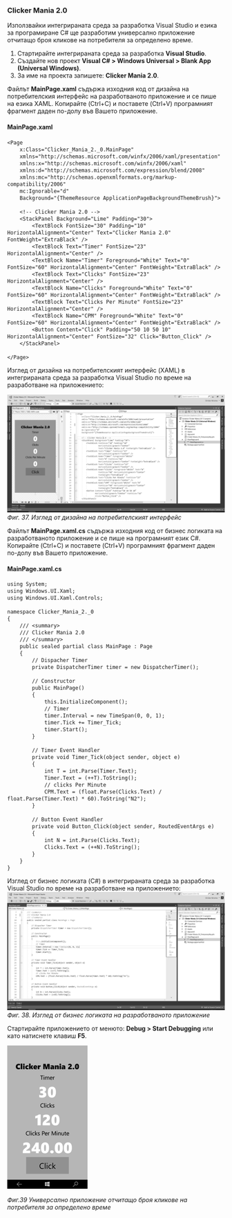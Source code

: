 ### Clicker Mania 2.0

Използвайки интегрираната среда за разработка Visual Studio и езика за програмиране C\# ще разработим универсално приложение отчитащо броя кликове на потребителя за определено време.

1. Стартирайте интегрираната среда за разработка **Visual Studio**. 
2. Създайте нов проект **Visual C\# &gt; Windows Universal &gt; Blank App \(Universal Windows\)**. 
3. За име на проекта запишете: **Clicker Mania 2.0**.

Файлът **MainPage.xaml** съдържа изходния код от дизайна на потребителския интерфейс на разработваното приложение и се пише на езика XAML. Копирайте \(Ctrl+C\) и поставете \(Ctrl+V\) програмният фрагмент даден по-долу във Вашето приложение.

#### **MainPage.xaml**

```
<Page
    x:Class="Clicker_Mania_2._0.MainPage"
    xmlns="http://schemas.microsoft.com/winfx/2006/xaml/presentation"
    xmlns:x="http://schemas.microsoft.com/winfx/2006/xaml"
    xmlns:d="http://schemas.microsoft.com/expression/blend/2008"
    xmlns:mc="http://schemas.openxmlformats.org/markup-compatibility/2006"
    mc:Ignorable="d"
    Background="{ThemeResource ApplicationPageBackgroundThemeBrush}">

    <!-- Clicker Mania 2.0 -->
    <StackPanel Background="Lime" Padding="30">
        <TextBlock FontSize="30" Padding="10" HorizontalAlignment="Center" Text="Clicker Mania 2.0" FontWeight="ExtraBlack" />
        <TextBlock Text="Timer" FontSize="23" HorizontalAlignment="Center" />
        <TextBlock Name="Timer" Foreground="White" Text="0" FontSize="60" HorizontalAlignment="Center" FontWeight="ExtraBlack" />
        <TextBlock Text="Clicks" FontSize="23" HorizontalAlignment="Center" />
        <TextBlock Name="Clicks" Foreground="White" Text="0" FontSize="60" HorizontalAlignment="Center" FontWeight="ExtraBlack" />
        <TextBlock Text="Clicks Per Minute" FontSize="23" HorizontalAlignment="Center" />
        <TextBlock Name="CPM" Foreground="White" Text="0" FontSize="60" HorizontalAlignment="Center" FontWeight="ExtraBlack" />
        <Button Content="Click" Padding="50 10 50 10" HorizontalAlignment="Center" FontSize="32" Click="Button_Click" />
    </StackPanel>

</Page>
```

Изглед от дизайна на потребителският интерфейс \(XAML\) в интегрираната среда за разработка Visual Studio по време на разработване на приложението:

![](/chapter1/37.png)_Фиг. 37. Изглед от дизайна на потребителският интерфейс_

Файлът **MainPage.xaml.cs** съдържа изходния код от бизнес логиката на разработваното приложение и се пише на програмният език C\#. Копирайте \(Ctrl+C\) и поставете \(Ctrl+V\) програмният фрагмент даден по-долу във Вашето приложение.

#### **MainPage.xaml.cs**

```
using System;
using Windows.UI.Xaml;
using Windows.UI.Xaml.Controls;

namespace Clicker_Mania_2._0
{
    /// <summary>
    /// Clicker Mania 2.0
    /// </summary>
    public sealed partial class MainPage : Page
    {
        // Dispacher Timer
        private DispatcherTimer timer = new DispatcherTimer();

        // Constructor
        public MainPage()
        {
            this.InitializeComponent();
            // Timer
            timer.Interval = new TimeSpan(0, 0, 1);
            timer.Tick += Timer_Tick;
            timer.Start();
        }

        // Timer Event Handler
        private void Timer_Tick(object sender, object e)
        {
            int T = int.Parse(Timer.Text);
            Timer.Text = (++T).ToString();
            // clicks Per Minute
            CPM.Text = (float.Parse(Clicks.Text) / float.Parse(Timer.Text) * 60).ToString("N2");
        }

        // Button Event Handler
        private void Button_Click(object sender, RoutedEventArgs e)
        {
            int N = int.Parse(Clicks.Text);
            Clicks.Text = (++N).ToString();
        }
    }
}
```

Изглед от бизнес логиката \(C\#\) в интегрираната среда за разработка Visual Studio по време на разработване на приложението:![](/chapter1/38.png)_Фиг. 38. Изглед от бизнес логиката на разработваното приложение_

Стартирайте приложението от менюто: **Debug &gt; Start Debugging** или като натиснете клавиш **F5**.

![](/chapter1/39.png)

_Фиг.39 Универсално приложение отчитащо броя кликове на потребителя за определено време_

